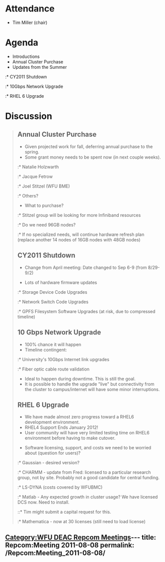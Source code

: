 # Attendance

  - Tim Miller (chair)

# Agenda

  - Introductions
  - Annual Cluster Purchase
  - Updates from the Summer

:\* CY2011 Shutdown

:\* 10Gbps Network Upgrade

:\* RHEL 6 Upgrade

# Discussion

> ## Annual Cluster Purchase
>
>   - Given projected work for fall, deferring annual purchase to the
>     spring.
>   - Some grant money needs to be spent now (in next couple weeks).
>
> :\* Natalie Holzwarth
>
> :\* Jacque Fetrow
>
> :\* Joel Stitzel (WFU BME)
>
> :\* Others?
>
>   - What to purchase?
>
> :\* Stitzel group will be looking for more Infiniband resources
>
> :\* Do we need 96GB nodes?
>
> :\* If no specialized needs, will continue hardware refresh plan
> (replace another 14 nodes of 16GB nodes with 48GB nodes)
>
> ## CY2011 Shutdown
>
>   - Change from April meeting: Date changed to Sep 6-9 (from 8/29-9/2)
>
> <!-- end list -->
>
>   - Lots of hardware firmware updates
>
> :\* Storage Device Code Upgrades
>
> :\* Network Switch Code Upgrades
>
> :\* GPFS Filesystem Software Upgrades (at risk, due to compressed
> timeline)
>
> ## 10 Gbps Network Upgrade
>
>   - 100% chance it will happen
>   - Timeline contingent:
>
> :\* University's 10Gbps Internet link upgrades
>
> :\* Fiber optic cable route validation
>
>   - Ideal to happen during downtime. This is still the goal.
>   - It is possible to handle the upgrade "live" but connectivity from
>     the cluster to campus/internet will have some minor interruptions.
>
> ## RHEL 6 Upgrade
>
>   - We have made almost zero progress toward a RHEL6 development
>     environment.
>   - RHEL4 Support Ends January 2012\!
>   - User community will have very limited testing time on RHEL6
>     environment before having to make cutover.
>
> <!-- end list -->
>
>   - Software licensing, support, and costs we need to be worried about
>     (question for users)?
>
> :\* Gaussian - desired version?
>
> :\* CHARMM - update from Fred: licensed to a particular research
> group, not by site. Probably not a good candidate for central funding.
>
> :\* LS-DYNA (costs covered by WFUBMC)
>
> :\* Matlab - Any expected growth in cluster usage? We have licensed
> DCS now. Need to install.
>
> ::\* Tim might submit a capital request for this.
>
> :\* Mathematica - now at 30 licenses (still need to load license)

[Category:WFU DEAC Repcom
Meetings](Category:WFU_DEAC_Repcom_Meetings "wikilink")---
title: Repcom:Meeting 2011-08-08
permalink: /Repcom:Meeting_2011-08-08/
---

